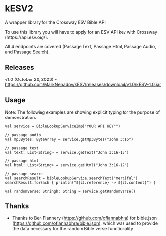 
# kESV2

A wrapper library for the Crossway ESV Bible API

To use this library you will have to apply for an ESV API key with Crossway (https://api.esv.org/).

All 4 endpoints are covered (Passage Text, Passage Html, Passage Audio, and Passage Search).

## Releases

v1.0 (October 26, 2023) - https://github.com/MarkNenadov/kESV/releases/download/v1.0/kESV-1.0.jar

## Usage

Note: The following examples are showing explicit typing for the purpose of demonstration.

```
val service = BibleLookupServiceImp("YOUR API KEY"")

// passage audio
val mp3Bytes: ByteArray = service.getMp3Bytes("John 3:16")

// passage text
val text: List<String> = service.getText("John 3:16-17")

// passage html
val html: List<String> = service.getHtml("John 3:16-17")

// passage search
val searchResult = bibleLookupService.searchText("merciful")
searchResult.forEach { println("${it.reference} -> ${it.content}") }

val randomVerse: Stringh: String = service.getRandomVerse()
```

## Thanks

* Thanks to Ben Flannery (https://github.com/oflannabhra) for bible.json (https://github.com/oflannabhra/bible.json), which was used to provide the data necessary for the random Bible verse functionality
